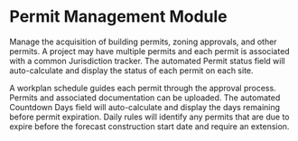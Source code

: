 # Permit Management Module

Manage the acquisition of building permits, zoning approvals, and other permits. A project may have multiple permits and each permit is associated with a common Jurisdiction tracker. The automated Permit status field will auto-calculate and display the status of each permit on each site. 

A workplan schedule guides each permit through the approval process. Permits and associated documentation can be uploaded. The automated Countdown Days field will auto-calculate and display the days remaining before permit expiration. Daily rules will identify any permits that are due to expire before the forecast construction start date and require an extension.
